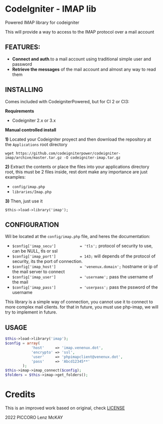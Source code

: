 # CodeIgniter - IMAP lib

Powered IMAP library for codeigniter

This will provide a way to access to the IMAP protocol over a mail account

## FEATURES:

- **Connect and auth**.to a mail account using traditional simple user and password
- **Retrieve the messages** of the mail account and almost any way to read them

## INSTALLING

Comes included with CodeigniterPowered, but for CI 2 or CI3:

**Requirements**

* Codeigniter 2.x or 3.x

**Manual controlled install**

**1)** Located your Codeigniter proyect and then download the repository at the `Applications` root directory

`wget https://github.com/codeigniterpower/codeigniter-imap/archive/master.tar.gz -O codeigniter-imap.tar.gz`

**2)** Extract the contents or place the files into your applications directory root, this must be 2 files inside, rest dont make any importance are just examples:

* `config/imap.php` 
* `libraries/Imap.php`

**3)** Then, just use it
    
`$this->load->library('imap');`

## CONFIGURATION

Wil be located at the `config/imap.php` file, and heres the documentation:

* `$config['imap_secu']           = 'tls';` protocol of security to use, can be NULL, tls or ssl
* `$config['imap_port']           = 143;` will depends of the protocol of security, its the port of connection.
* `$config['imap_host']           = 'venenux.domain';` hostname or ip of the mail server to connect
* `$config['imap_user']           = 'username';`  pass the username of the mail
* `$config['imap_pass']           = 'userpass';`  pass the pssword of the username

This library is a simple way of connection, you cannot use it to connect to more complex mail clients. for that in future, you must use php-imap, we will try to implement in future.

## USAGE

```php
$this->load->library('imap');
$config = array(
			'host'     => 'imap.venenux.dot',
			'encrypto' => 'ssl',
			'user'     => 'phpimapclient@venenux.dot',
			'pass'     => 'Abcd12345**'
		);
$this->imap->imap_connect($config);
$folders = $this->imap->get_folders();
```
# Credits

This is an improved work based on original, check [LICENSE](LICENSE)

2022 PICCORO Lenz McKAY
